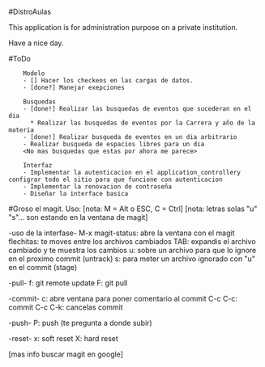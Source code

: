 #DistroAulas

This application is for administration purpose on a private institution.

Have a nice day.


#ToDo

        Modelo
        - [] Hacer los checkeos en las cargas de datos.
        - [done?] Manejar exepciones

        Busquedas
        - [done!] Realizar las busquedas de eventos que sucederan en el dia
          * Realizar las busquedas de eventos por la Carrera y año de la materia
        - [done!] Realizar busqueda de eventos en un dia arbitrario
        - Realizar busqueda de espacios libres para un dia
        <No mas busquedas que estas por ahora me parece>

        Interfaz
        - Implementar la autenticacion en el application_controllery configrar todo el sitio para que funcione con autenticacion
        - Implementar la renovacion de contraseña
        - Diseñar la interface basica


#Groso el magit. Uso:
[nota: M = Alt o ESC, C = Ctrl]
[nota: letras solas "u" "s"... son estando en la ventana de magit]


-uso de la interfase-
     M-x magit-status: abre la ventana con el magit
     flechitas: te moves entre los archivos cambiados
     TAB: expandis el archivo cambiado y te muestra los cambios
     u: sobre un archivo para que lo ignore en el proximo commit (untrack)
     s: para meter un archivo ignorado con "u" en el commit (stage)

-pull-
        f: git remote update
        F: git pull

-commit-
        c: abre ventana para poner comentario al commit
        C-c C-c: commit
        C-c C-k: cancelas commit

-push-
        P: push (te pregunta a donde subir)

-reset-
        x: soft reset
        X: hard reset

[mas info buscar magit en google]
